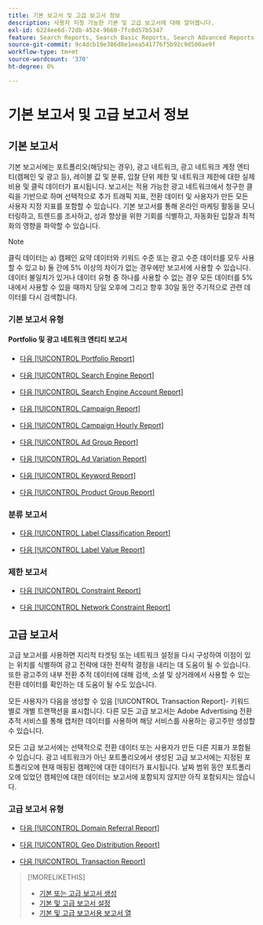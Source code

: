 ```yaml
---
title: 기본 보고서 및 고급 보고서 정보
description: 사용자 지정 가능한 기본 및 고급 보고서에 대해 알아봅니다.
exl-id: 6224ee6d-72db-4524-9660-7fc0d57b5347
feature: Search Reports, Search Basic Reports, Search Advanced Reports
source-git-commit: 9c4dcb19e386d8e1eea541776f5b92c9d500ae9f
workflow-type: tm+mt
source-wordcount: '370'
ht-degree: 0%

---
```


# 기본 보고서 및 고급 보고서 정보

## 기본 보고서

기본 보고서에는 포트폴리오(해당되는 경우), 광고 네트워크, 광고 네트워크 계정 엔티티(캠페인 및 광고 등), 레이블 값 및 분류, 입찰 단위 제한 및 네트워크 제한에 대한 실제 비용 및 클릭 데이터가 표시됩니다. 보고서는 적용 가능한 광고 네트워크에서 청구한 클릭을 기반으로 하며 선택적으로 추가 트래픽 지표, 전환 데이터 및 사용자가 만든 모든 사용자 지정 지표를 포함할 수 있습니다. 기본 보고서를 통해 온라인 마케팅 활동을 모니터링하고, 트렌드를 조사하고, 성과 향상을 위한 기회를 식별하고, 자동화된 입찰과 최적화의 영향을 파악할 수 있습니다.

>[!NOTE]
>
>클릭 데이터는 a) 캠페인 요약 데이터와 키워드 수준 또는 광고 수준 데이터를 모두 사용할 수 있고 b) 둘 간에 5% 이상의 차이가 없는 경우에만 보고서에 사용할 수 있습니다. 데이터 불일치가 있거나 데이터 유형 중 하나를 사용할 수 없는 경우 모든 데이터를 5% 내에서 사용할 수 있을 때까지 당일 오후에 그리고 향후 30일 동안 주기적으로 관련 데이터를 다시 검색합니다.

### 기본 보고서 유형

#### Portfolio 및 광고 네트워크 엔티티 보고서

* [다음 [!UICONTROL Portfolio Report]](/help/search-social-commerce/reports/management/basic-advanced/portfolio-report.md)

* [다음 [!UICONTROL Search Engine Report]](/help/search-social-commerce/reports/management/basic-advanced/search-engine-report.md)

* [다음 [!UICONTROL Search Engine Account Report]](/help/search-social-commerce/reports/management/basic-advanced/search-engine-account-report.md)

* [다음 [!UICONTROL Campaign Report]](/help/search-social-commerce/reports/management/basic-advanced/campaign-report.md)

* [다음 [!UICONTROL Campaign Hourly Report]](/help/search-social-commerce/reports/management/basic-advanced/campaign-hourly-report.md)

* [다음 [!UICONTROL Ad Group Report]](/help/search-social-commerce/reports/management/basic-advanced/ad-group-report.md)

* [다음 [!UICONTROL Ad Variation Report]](/help/search-social-commerce/reports/management/basic-advanced/ad-variation-report.md)

* [다음 [!UICONTROL Keyword Report]](/help/search-social-commerce/reports/management/basic-advanced/keyword-report.md)

* [다음 [!UICONTROL Product Group Report]](/help/search-social-commerce/reports/management/basic-advanced/product-group-report.md)

### 분류 보고서

* [다음 [!UICONTROL Label Classification Report]](/help/search-social-commerce/reports/management/basic-advanced/label-classification-report.md)

* [다음 [!UICONTROL Label Value Report]](/help/search-social-commerce/reports/management/basic-advanced/label-value-report.md)

### 제한 보고서

* [다음 [!UICONTROL Constraint Report]](/help/search-social-commerce/reports/management/basic-advanced/constraint-report.md)

* [다음 [!UICONTROL Network Constraint Report]](/help/search-social-commerce/reports/management/basic-advanced/network-constraint-report.md)

## 고급 보고서

고급 보고서를 사용하면 지리적 타겟팅 또는 네트워크 설정을 다시 구성하여 이점이 있는 위치를 식별하여 광고 전략에 대한 전략적 결정을 내리는 데 도움이 될 수 있습니다. 또한 광고주의 내부 전환 추적 데이터에 대해 검색, 소셜 및 상거래에서 사용할 수 있는 전환 데이터를 확인하는 데 도움이 될 수도 있습니다.

모든 사용자가 다음을 생성할 수 있음 [!UICONTROL Transaction Report]- 키워드별로 개별 트랜잭션을 표시합니다. 다른 모든 고급 보고서는 Adobe Advertising 전환 추적 서비스를 통해 캡처한 데이터를 사용하며 해당 서비스를 사용하는 광고주만 생성할 수 있습니다.

모든 고급 보고서에는 선택적으로 전환 데이터 또는 사용자가 만든 다른 지표가 포함될 수 있습니다. 광고 네트워크가 아닌 포트폴리오에서 생성된 고급 보고서에는 지정된 포트폴리오에 현재 매핑된 캠페인에 대한 데이터가 표시됩니다. 날짜 범위 동안 포트폴리오에 있었던 캠페인에 대한 데이터는 보고서에 포함되지 않지만 아직 포함되지는 않습니다.

### 고급 보고서 유형

* [다음 [!UICONTROL Domain Referral Report]](/help/search-social-commerce/reports/management/basic-advanced/domain-referral-report.md)

* [다음 [!UICONTROL Geo Distribution Report]](/help/search-social-commerce/reports/management/basic-advanced/geo-distribution-report.md)

* [다음 [!UICONTROL Transaction Report]](/help/search-social-commerce/reports/management/basic-advanced/transaction-report.md)

>[!MORELIKETHIS]
>
>* [기본 또는 고급 보고서 생성](/help/search-social-commerce/reports/management/basic-advanced/basic-advanced-report-generate.md)
>* [기본 및 고급 보고서 설정](/help/search-social-commerce/reports/management/basic-advanced/basic-advanced-report-settings.md)
>* [기본 및 고급 보고서용 보고서 열](/help/search-social-commerce/reports/management/basic-advanced/basic-advanced-report-columns.md)
